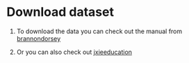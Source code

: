 # Download dataset

1. To download the data you can check out the manual from [brannondorsey](https://github.com/brannondorsey/ml4music-workshop/tree/master/data/lyrics/data/ohhla_lyrics)

2. Or you can also check out [jxieeducation](https://github.com/jxieeducation/Quick-Data-Science-Experiments-2015/tree/master/rap2vec/data)
